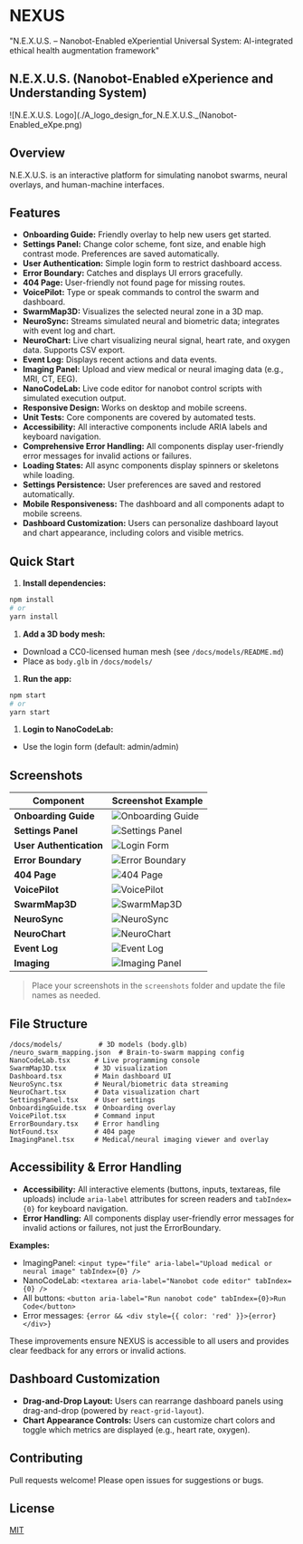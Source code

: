 # NEXUS

"N.E.X.U.S. – Nanobot-Enabled eXperiential Universal System: AI-integrated ethical health augmentation framework"

## N.E.X.U.S. (Nanobot-Enabled eXperience and Understanding System)

![N.E.X.U.S. Logo](./A_logo_design_for_N.E.X.U.S._(Nanobot-Enabled_eXpe.png)

## Overview

N.E.X.U.S. is an interactive platform for simulating nanobot swarms, neural overlays, and human-machine interfaces.

## Features

- **Onboarding Guide:** Friendly overlay to help new users get started.
- **Settings Panel:** Change color scheme, font size, and enable high contrast mode. Preferences are saved automatically.
- **User Authentication:** Simple login form to restrict dashboard access.
- **Error Boundary:** Catches and displays UI errors gracefully.
- **404 Page:** User-friendly not found page for missing routes.
- **VoicePilot:** Type or speak commands to control the swarm and dashboard.
- **SwarmMap3D:** Visualizes the selected neural zone in a 3D map.
- **NeuroSync:** Streams simulated neural and biometric data; integrates with event log and chart.
- **NeuroChart:** Live chart visualizing neural signal, heart rate, and oxygen data. Supports CSV export.
- **Event Log:** Displays recent actions and data events.
- **Imaging Panel:** Upload and view medical or neural imaging data (e.g., MRI, CT, EEG).
- **NanoCodeLab:** Live code editor for nanobot control scripts with simulated execution output.
- **Responsive Design:** Works on desktop and mobile screens.
- **Unit Tests:** Core components are covered by automated tests.
- **Accessibility:** All interactive components include ARIA labels and keyboard navigation.
- **Comprehensive Error Handling:** All components display user-friendly error messages for invalid actions or failures.
- **Loading States:** All async components display spinners or skeletons while loading.
- **Settings Persistence:** User preferences are saved and restored automatically.
- **Mobile Responsiveness:** The dashboard and all components adapt to mobile screens.
- **Dashboard Customization:** Users can personalize dashboard layout and chart appearance, including colors and visible metrics.

## Quick Start

1. **Install dependencies:**

 ```sh
 npm install
 # or
 yarn install
 ```

1. **Add a 3D body mesh:**

- Download a CC0-licensed human mesh (see `/docs/models/README.md`)
- Place as `body.glb` in `/docs/models/`

1. **Run the app:**

 ```sh
 npm start
 # or
 yarn start
 ```

1. **Login to NanoCodeLab:**

- Use the login form (default: admin/admin)

## Screenshots

| Component         | Screenshot Example |
|-------------------|-------------------|
| **Onboarding Guide** | ![Onboarding Guide](./screenshots/onboarding_guide.png) |
| **Settings Panel**   | ![Settings Panel](./screenshots/settings_panel.png) |
| **User Authentication** | ![Login Form](./screenshots/login_form.png) |
| **Error Boundary**     | ![Error Boundary](./screenshots/error_boundary.png) |
| **404 Page**           | ![404 Page](./screenshots/404_page.png) |
| **VoicePilot**         | ![VoicePilot](./screenshots/voice_pilot.png) |
| **SwarmMap3D**         | ![SwarmMap3D](./screenshots/swarm_map_3d.png) |
| **NeuroSync**          | ![NeuroSync](./screenshots/neuro_sync.png) |
| **NeuroChart**         | ![NeuroChart](./screenshots/neuro_chart.png) |
| **Event Log**          | ![Event Log](./screenshots/event_log.png) |
| **Imaging**            | ![Imaging Panel](./screenshots/imaging_panel.png) |

> Place your screenshots in the `screenshots` folder and update the file names as needed.

## File Structure

```plaintext
/docs/models/         # 3D models (body.glb)
/neuro_swarm_mapping.json  # Brain-to-swarm mapping config
NanoCodeLab.tsx      # Live programming console
SwarmMap3D.tsx       # 3D visualization
Dashboard.tsx        # Main dashboard UI
NeuroSync.tsx        # Neural/biometric data streaming
NeuroChart.tsx       # Data visualization chart
SettingsPanel.tsx    # User settings
OnboardingGuide.tsx  # Onboarding overlay
VoicePilot.tsx       # Command input
ErrorBoundary.tsx    # Error handling
NotFound.tsx         # 404 page
ImagingPanel.tsx     # Medical/neural imaging viewer and overlay
```

## Accessibility & Error Handling

- **Accessibility:** All interactive elements (buttons, inputs, textareas, file uploads) include `aria-label` attributes for screen readers and `tabIndex={0}` for keyboard navigation.
- **Error Handling:** All components display user-friendly error messages for invalid actions or failures, not just the ErrorBoundary.

**Examples:**

- ImagingPanel: `<input type="file" aria-label="Upload medical or neural image" tabIndex={0} />`
- NanoCodeLab: `<textarea aria-label="Nanobot code editor" tabIndex={0} />`
- All buttons: `<button aria-label="Run nanobot code" tabIndex={0}>Run Code</button>`
- Error messages: `{error && <div style={{ color: 'red' }}>{error}</div>}`

These improvements ensure NEXUS is accessible to all users and provides clear feedback for any errors or invalid actions.

## Dashboard Customization

- **Drag-and-Drop Layout:** Users can rearrange dashboard panels using drag-and-drop (powered by `react-grid-layout`).
- **Chart Appearance Controls:** Users can customize chart colors and toggle which metrics are displayed (e.g., heart rate, oxygen).

## Contributing

Pull requests welcome! Please open issues for suggestions or bugs.

## License

[MIT](./LICENSE)
